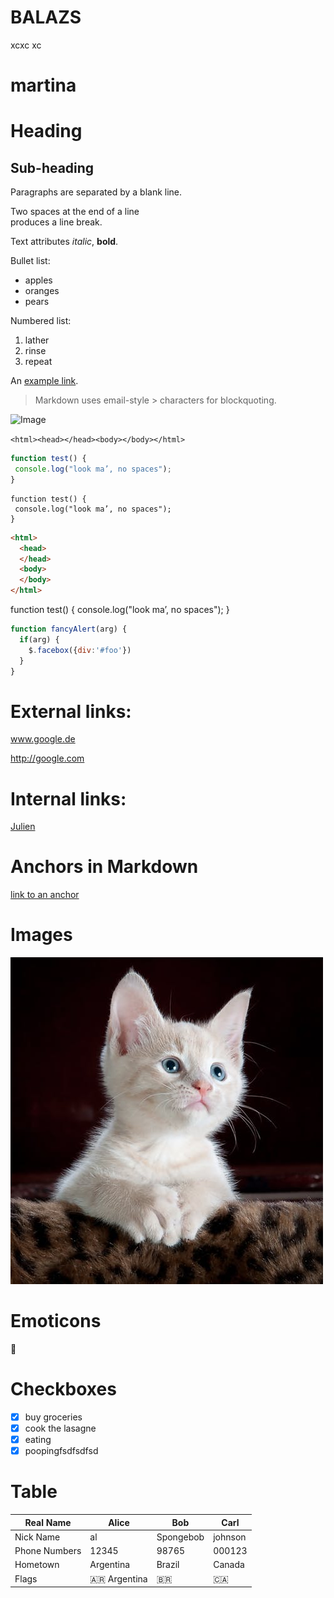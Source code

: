 # BALAZS 
xcxc xc
# martina
# Heading

## Sub-heading

Paragraphs are separated
by a blank line.

Two spaces at the end of a line  
produces a line break.

Text attributes _italic_, 
**bold**.

Bullet list:

  * apples
  * oranges
  * pears

Numbered list:

  1. lather
  2. rinse
  3. repeat

An [example link](http://example.com).

> Markdown uses email-style > characters for blockquoting.

![Image](https://images.pexels.com/photos/45201/kitty-cat-kitten-pet-45201.jpeg?auto=compress&cs=tinysrgb&dpr=1&w=500 "icon")

```<html><head></head><body></body></html>```

```javascript
function test() {
 console.log("look ma’, no spaces");
}
```

```
function test() {
 console.log("look ma’, no spaces");
}
```

```html
<html>
  <head>
  </head>
  <body>
  </body>
</html>
```

function test() {
 console.log("look ma’, no spaces");
}


```javascript
function fancyAlert(arg) {
  if(arg) {
    $.facebox({div:'#foo'})
  }
}
```
# External links:

www.google.de

<http://google.com>

# Internal links:

[Julien](../../../julien)

# Anchors in Markdown

[link to an anchor](#anchors-in-markdown)

# Images

![Image](images/hello-kitty.jpeg "hello kitty")

# Emoticons

:rainbow:

# Checkboxes 

- [x] buy groceries
- [X] cook the lasagne
- [X] eating
- [X] poopingfsdfsdfsd

# Table 

| Real Name | Alice | Bob | Carl 
| - | - | - | - 
| Nick Name | al | Spongebob | johnson 
| Phone Numbers | 12345 | 98765 | 000123 
| Hometown | Argentina | Brazil | Canada 
| Flags | :argentina: Argentina | :brazil: | :canada:
